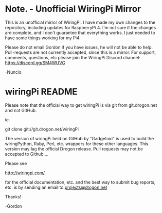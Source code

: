 Note. - Unofficial WiringPi Mirror
==========================
This is an unofficial mirror of WiringPi. I have made my own changes to the repository,
including updates for RaspberryPi 4. I'm not sure if the changes are complete, and I
don't guarantee that everything works. I just needed to have some things working for my Pi4.

Please do not email Gordon if you have issues, he will not be able to help.
Pull-requests are not currently accepted, since this is a mirror.
For support, comments, questions, etc please join the WiringPi Discord channel: https://discord.gg/SM4WUVG

  -Nuncio

wiringPi README
===============

Please note that the official way to get wiringPi is via git from
git.drogon.net and not GitHub.

ie.

  git clone git://git.drogon.net/wiringPi

The version of wiringPi held on GitHub by "Gadgetoid" is used to build the
wiringPython, Ruby, Perl, etc. wrappers for these other languages. This
version may lag the official Drogon release.  Pull requests may not be
accepted to Github....

Please see

  http://wiringpi.com/

for the official documentation, etc. and the best way to submit bug reports, etc.
is by sending an email to projects@drogon.net

Thanks!

  -Gordon
